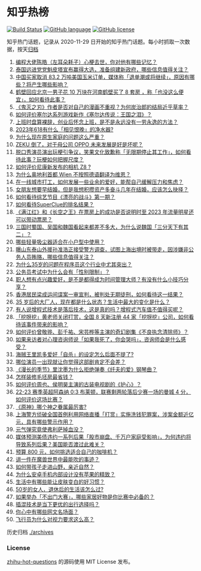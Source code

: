 # 知乎热榜
[![Build Status](https://github.com/ToWeLong/zhihu-hot-questions/workflows/CI/badge.svg)](https://github.com/ToWeLong/zhihu-hot-questions/actions)
[![GitHub language](https://img.shields.io/badge/language-golang-orange.svg)](https://golang.org/)
[![GitHub license](https://img.shields.io/github/license/ToWeLong/zhihu-hot-questions)](https://github.com/ToWeLong/zhihu-hot-questions/blob/main/LICENSE)

知乎热门话题，记录从 2020-11-29 日开始的知乎热门话题。每小时抓取一次数据，按天[归档](./archives)

<!-- BEGIN -->

1. [编程大佬陈皓（左耳朵耗子）心梗去世，你对他有哪些记忆？](https://www.zhihu.com/question/601049419)
1. [泰国远进党党魁皮塔宣布赢得大选，准备组建新政府，哪些信息值得关注？](https://www.zhihu.com/question/601064400)
1. [中国买家取消 83.2 万吨美国玉米订单，媒体称「退单潮或将继续」，原因有哪些？将产生哪些影响？](https://www.zhihu.com/question/601093371)
1. [鹤壁回应北京一男子花 10 万块在河南鹤壁买了 8 套房 ，称「也没这么便宜」，如何看待此事？](https://www.zhihu.com/question/601030343)
1. [《鬼灭之刃》作者是否对自己的漫画不重视？为何炭治郎的结局近乎草率？](https://www.zhihu.com/question/382789336)
1. [如何评价塞尔达系列游戏新作《塞尔达传说：王国之泪》？](https://www.zhihu.com/question/600473083)
1. [上班时盘算裸辞，创业后怀念上班，是不是永远没有一劳永逸的方法？](https://www.zhihu.com/question/600972286)
1. [2023年618有什么「相见恨晚」的净水器?](https://www.zhihu.com/question/601045239)
1. [为什么现在原生家庭的问题这么严重？](https://www.zhihu.com/question/573338695)
1. [ZEKU 倒了，对于母公司 OPPO 未来发展是好是坏呢？](https://www.zhihu.com/question/600763828)
1. [脱口秀演员演出玩梗引争议，笑果文化致歉称「无限期停止其工作」，如何看待此事？玩梗如何把握尺度？](https://www.zhihu.com/question/601077871)
1. [如何评价尼康新发布的相机 Z8 ?](https://www.zhihu.com/question/600245496)
1. [为什么奥地利首都 Wien 不按照德语翻译为维恩？](https://www.zhihu.com/question/591310751)
1. [在一线城市打工，如何发展一些业余的爱好，能帮自己缓解压力和焦虑？](https://www.zhihu.com/question/600974045)
1. [女朋友想要早结婚，但是我想积攒资产多奋斗几年在结婚，应该怎么抉择？](https://www.zhihu.com/question/594633635)
1. [如何看待综艺节目《漂亮的战斗》第一期？](https://www.zhihu.com/question/601060466)
1. [如何看待SuperClue的排名结果？](https://www.zhihu.com/question/599981108)
1. [《满江红》和《长空之王》在票房上的成功是否说明时至 2023 年流量明星还可以带动票房？](https://www.zhihu.com/question/599254097)
1. [三国时蜀国、吴国和魏国看起来都差不多大，为什么说魏国「三分天下有其二」？](https://www.zhihu.com/question/29506794)
1. [哪些轻量吸尘器适合在小户型中使用？](https://www.zhihu.com/question/591072192)
1. [曝山东泰山外援孙准浩正接受警方调查，试图上海出境时被带走，因涉嫌非公务人员贿赂，哪些信息值得关注？](https://www.zhihu.com/question/601059835)
1. [为什么35岁的问题在程序员这个行业中尤其突出？](https://www.zhihu.com/question/599560976)
1. [公务员考试中为什么会有「性别限制」？](https://www.zhihu.com/question/595885205)
1. [职人想有点兴趣爱好，是不是都得成为时间管理大师？有没有什么小技巧分享？](https://www.zhihu.com/question/600969296)
1. [香港居民梁成运间谍案一审宣判，被判处无期徒刑，如何看待这一结果？](https://www.zhihu.com/question/601038349)
1. [35 岁后的大厂人，现在都是什么状态？生活中最大的变化是什么？](https://www.zhihu.com/question/600968246)
1. [有人说增程式技术是落后技术，这是真的吗？增程式汽车值不值得买呢？](https://www.zhihu.com/question/599595493)
1. [「挖呀挖」黄老师关闭打赏，全国 8 天新注册 44 家「挖呀挖」公司，如何看待该事件带来的影响？](https://www.zhihu.com/question/600968514)
1. [如何评价曾敬骅、彭千祐、宋芸桦等主演的奇幻剧集《不良执念清除师》？](https://www.zhihu.com/question/596056595)
1. [如果来访者对心理咨询师说「如果我死了，你会哭吗」，咨询师会是什么感受？](https://www.zhihu.com/question/599499353)
1. [海贼王里凯多爱好「自杀」的设定怎么后面不提了?](https://www.zhihu.com/question/597624370)
1. [哪位演员一出现就让你觉得这部剧肯定不会差？](https://www.zhihu.com/question/600732021)
1. [《漫长的季节》里沈墨为什么拒绝弹奏《纤夫的爱》钢琴曲？](https://www.zhihu.com/question/600523934)
1. [怎样装修毛坯房最省钱？](https://www.zhihu.com/question/588016152)
1. [如何评价周也、侯明昊主演的古装电视剧的《护心》？](https://www.zhihu.com/question/591129115)
1. [22-23 赛季英超阿森纳 0:3 布莱顿，联赛剩两轮落后少赛一场的曼城 4 分，如何评价这场比赛？](https://www.zhihu.com/question/600985240)
1. [《原神》哪个神之眷属最厉害?](https://www.zhihu.com/question/570335711)
1. [上海警方侦破全国首例利用网络直播「打赏」实施洗钱犯罪案，涉案金额近亿元，具有哪些警示作用？](https://www.zhihu.com/question/601043351)
1. [元气弹究竟使弗利萨掉血没？](https://www.zhihu.com/question/598711450)
1. [媒体预测美债违约一系列后果「股市崩盘、千万户家庭受影响」，为何违约将导致系列后果？美国能否渡过此难关？](https://www.zhihu.com/question/601038089)
1. [预算 800 元，如何挑选适合自己的咖啡机？](https://www.zhihu.com/question/595044171)
1. [讲一件在魔兽世界中最能吹的事迹？](https://www.zhihu.com/question/287950909)
1. [如何带孩子走进山野，亲近自然？](https://www.zhihu.com/question/461796564)
1. [为什么安卓手机内部设计没有苹果的精致？](https://www.zhihu.com/question/599414437)
1. [生活中有哪些能让皮肤变白的好习惯？](https://www.zhihu.com/question/592532293)
1. [50岁的女人，退休后的生活该怎么过?](https://www.zhihu.com/question/428204707)
1. [如果举办「不出门大赛」，哪些家居好物是你比赛中必备的？](https://www.zhihu.com/question/599808402)
1. [插混技术是当下更优的出行选择吗？](https://www.zhihu.com/question/600847889)
1. [你心中有哪些网文名场面？](https://www.zhihu.com/question/600945937)
1. [飞行员为什么对视力要求这么高？](https://www.zhihu.com/question/430955967)

<!-- END -->

历史归档 [./archives](./archives)


### License
[zhihu-hot-questions](https://github.com/towelong/zhihu-hot-questions) 的源码使用 MIT License 发布。